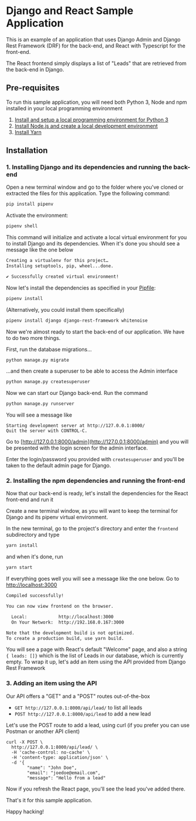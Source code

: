 # Django and React Sample Application

This is an example of an application that uses Django Admin and Django Rest Framework (DRF) for the back-end, and React with Typescript for the front-end.

The React frontend simply displays a list of "Leads" that are retrieved from the back-end in Django.

## Pre-requisites

To run this sample application, you will need both Python 3, Node and npm installed in your local programming environment

1. [Install and setup a local programming environment for Python 3](https://www.digitalocean.com/community/tutorial_series/how-to-install-and-set-up-a-local-programming-environment-for-python-3)
2. [Install Node.js and create a local development environment](https://www.digitalocean.com/community/tutorial_series/how-to-install-node-js-and-create-a-local-development-environment)
3. [Install Yarn](https://classic.yarnpkg.com/lang/en/docs/install)

## Installation

### 1. Installing Django and its dependencies and running the back-end

Open a new terminal window and go to the folder where you've cloned or extracted the files for this application. Type the following command:

```bash
pip install pipenv
```

Activate the environment:

```bash
pipenv shell
```

This command will initialize and activate a local virtual environment for you to install Django and its dependencies.
When it's done you should see a message like the one below

```bash
Creating a virtualenv for this project…
Installing setuptools, pip, wheel...done.

✔ Successfully created virtual environment!
```

Now let's install the dependencies as specified in your [Pipfile](Pipfile):

```bash
pipenv install
```

(Alternatively, you could install them specifically)

```bash
pipenv install django django-rest-framework whitenoise
```

Now we're almost ready to start the back-end of our application.
We have to do two more things.

First, run the database migrations...

```bash
python manage.py migrate
```

...and then create a superuser to be able to access the Admin interface

```bash
python manage.py createsuperuser
```

Now we can start our Django back-end. Run the command

```bash
python manage.py runserver
```

You will see a message like

```
Starting development server at http://127.0.0.1:8000/
Quit the server with CONTROL-C.
```

Go to [http://127.0.0.1:8000/admin](http://127.0.0.1:8000/admin) and you will be presented with the login screen for the admin interface.

Enter the login/password you provided with `createsuperuser` and you'll be taken to the default admin page for Django.

### 2. Installing the npm dependencies and running the front-end

Now that our back-end is ready, let's install the dependencies for the React front-end and run it

Create a new terminal window, as you will want to keep the terminal for Django and its pipenv virtual environment.

In the new terminal, go to the project's directory and enter the `frontend` subdirectory and type

```bash
yarn install
```

and when it's done, run

```bash
yarn start
```

If everything goes well you will see a message like the one below. Go to [http://localhost:3000](http://localhost:3000)

```bash
Compiled successfully!

You can now view frontend on the browser.

  Local:            http://localhost:3000
  On Your Network:  http://192.168.0.167:3000

Note that the development build is not optimized.
To create a production build, use yarn build.
```

You will see a page with React's default "Welcome" page, and also a string `{ leads: []}` which is the list of Leads in our database, which is currently empty. To wrap it up, let's add an item using the API provided from Django Rest Framework

### 3. Adding an item using the API

Our API offers a "GET" and a "POST" routes out-of-the-box

- `GET http://127.0.0.1:8000/api/lead/` to list all leads
- `POST http://127.0.0.1:8000/api/lead` to add a new lead

Let's use the POST route to add a lead, using curl (if you prefer you can use Postman or another API client)

```curl
curl -X POST \
  http://127.0.0.1:8000/api/lead/ \
  -H 'cache-control: no-cache' \
  -H 'content-type: application/json' \
  -d '{
        "name": "John Doe",
        "email": "joedoe@email.com",
        "message": "Hello from a lead"
```

Now if you refresh the React page, you'll see the lead you've added there.

That's it for this sample application.

Happy hacking!
